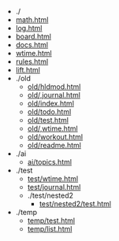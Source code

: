 * ./
* [math.html](html/math.html)
* [log.html](html/log.html)
* [board.html](html/board.html)
* [docs.html](html/docs.html)
* [wtime.html](html/wtime.html)
* [rules.html](html/rules.html)
* [lift.html](html/lift.html)
* ./old
  * [old/hldmod.html](html/old/hldmod.html)
  * [old/,journal.html](html/old/,journal.html)
  * [old/index.html](html/old/index.html)
  * [old/todo.html](html/old/todo.html)
  * [old/test.html](html/old/test.html)
  * [old/,wtime.html](html/old/,wtime.html)
  * [old/workout.html](html/old/workout.html)
  * [old/readme.html](html/old/readme.html)
* ./ai
  * [ai/topics.html](html/ai/topics.html)
* ./test
  * [test/wtime.html](html/test/wtime.html)
  * [test/journal.html](html/test/journal.html)
  * ./test/nested2
    * [test/nested2/test.html](html/test/nested2/test.html)
* ./temp
  * [temp/test.html](html/temp/test.html)
  * [temp/list.html](html/temp/list.html)
